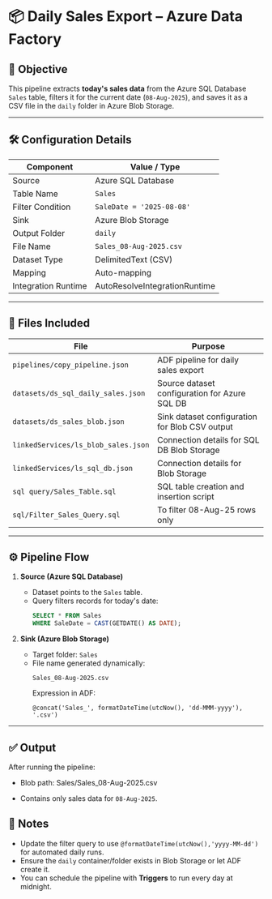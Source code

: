 # 📦 Daily Sales Export – Azure Data Factory

## 🎯 Objective
This pipeline extracts **today's sales data** from the Azure SQL Database `Sales` table, filters it for the current date (`08-Aug-2025`), and saves it as a CSV file in the `daily` folder in Azure Blob Storage.

---

## 🛠️ Configuration Details

| Component          | Value / Type                    |
|--------------------|----------------------------------|
| Source             | Azure SQL Database              |
| Table Name         | `Sales`                         |
| Filter Condition   | `SaleDate = '2025-08-08'`       |
| Sink               | Azure Blob Storage              |
| Output Folder      | `daily`                         |
| File Name          | `Sales_08-Aug-2025.csv`         |
| Dataset Type       | DelimitedText (CSV)             |
| Mapping            | Auto-mapping                    |
| Integration Runtime| AutoResolveIntegrationRuntime   |

---

## 📂 Files Included

| File                                   | Purpose                                          |
|----------------------------------------|--------------------------------------------------|
| `pipelines/copy_pipeline.json`    	 | ADF pipeline for daily sales export              |
| `datasets/ds_sql_daily_sales.json`     | Source dataset configuration for Azure SQL DB    |
| `datasets/ds_sales_blob.json` 	 | Sink dataset configuration for Blob CSV output   |
| `linkedServices/ls_blob_sales.json`    | Connection details for SQL DB  Blob Storage      |
| `linkedServices/ls_sql_db.json`    	 | Connection details for Blob Storage      	    |
| `sql query/Sales_Table.sql`            | SQL table creation and insertion script          |
| `sql/Filter_Sales_Query.sql`           | To filter 08-Aug-25 rows only                    |

---

## ⚙️ Pipeline Flow

1. **Source (Azure SQL Database)**  
   - Dataset points to the `Sales` table.
   - Query filters records for today's date:  
     ```sql
     SELECT * FROM Sales
     WHERE SaleDate = CAST(GETDATE() AS DATE);
     ```

2. **Sink (Azure Blob Storage)**  
   - Target folder: `Sales`
   - File name generated dynamically:  
     ```text
     Sales_08-Aug-2025.csv
     ```
     Expression in ADF:  
     ```adf
     @concat('Sales_', formatDateTime(utcNow(), 'dd-MMM-yyyy'), '.csv')
     ```

---

## ✅ Output
After running the pipeline:
- Blob path:  Sales/Sales_08-Aug-2025.csv


- Contains only sales data for `08-Aug-2025`.

## 📌 Notes

- Update the filter query to use `@formatDateTime(utcNow(),'yyyy-MM-dd')` for automated daily runs.
- Ensure the `daily` container/folder exists in Blob Storage or let ADF create it.
- You can schedule the pipeline with **Triggers** to run every day at midnight.

